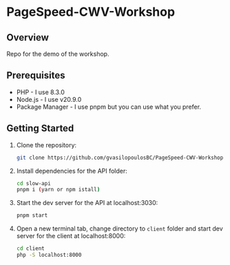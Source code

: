 # PageSpeed-CWV-Workshop

## Overview

Repo for the demo of the workshop.

## Prerequisites

- PHP - I use 8.3.0
- Node.js - I use v20.9.0
- Package Manager - I use pnpm but you can use what you prefer.

## Getting Started

1. Clone the repository:

   ```bash
   git clone https://github.com/gvasilopoulosBC/PageSpeed-CWV-Workshop.git
   ```

2. Install dependencies for the API folder:

   ```bash
   cd slow-api
   pnpm i (yarn or npm istall)
   ```

3. Start the dev server for the API at localhost:3030:

    ```bash
    pnpm start
    ```

4. Open a new terminal tab, change directory to `client` folder and start dev server for the client at localhost:8000:

    ```bash
    cd client
    php -S localhost:8000
    ```